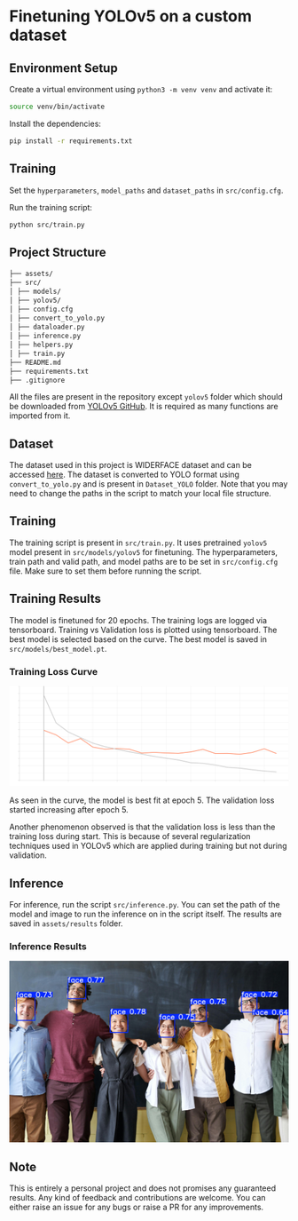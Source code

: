 # Finetuning YOLOv5 on a custom dataset

## Environment Setup
Create a virtual environment using `python3 -m venv venv` and activate it:

```bash
source venv/bin/activate
```

Install the dependencies:

```bash
pip install -r requirements.txt
```

## Training

Set the `hyperparameters`, `model_paths` and `dataset_paths` in `src/config.cfg`.

Run the training script:

```bash
python src/train.py
```

## Project Structure

```
├── assets/
├── src/
│ ├── models/
│ ├── yolov5/
│ ├── config.cfg
│ ├── convert_to_yolo.py
│ ├── dataloader.py
│ ├── inference.py
│ ├── helpers.py
│ ├── train.py
├── README.md
├── requirements.txt
├── .gitignore
```
All the files are present in the repository except `yolov5` folder which should be downloaded from [YOLOv5 GitHub](https://github.com/ultralytics/yolov5). It is required as many functions are imported from it.

## Dataset
The dataset used in this project is WIDERFACE dataset and can be accessed [here](http://shuoyang1213.me/WIDERFACE/). The dataset is converted to YOLO format using `convert_to_yolo.py` and is present in `Dataset_YOLO` folder. Note that you may need to change the paths in the script to match your local file structure.

## Training
The training script is present in `src/train.py`. It uses pretrained `yolov5` model present in `src/models/yolov5` for finetuning. The hyperparameters, train path and valid path, and model paths are to be set in `src/config.cfg` file. Make sure to set them before running the script.

## Training Results
The model is finetuned for 20 epochs. The training logs are logged via tensorboard. Training vs Validation loss is plotted using tensorboard. The best model is selected based on the curve. The best model is saved in `src/models/best_model.pt`.

### Training Loss Curve
![Training vs Validation Loss](assets/YOLO_finetuning_loss.svg)

As seen in the curve, the model is best fit at epoch 5. The validation loss started increasing after epoch 5.

Another phenomenon observed is that the validation loss is less than the training loss during start. This is because of several regularization techniques used in YOLOv5 which are applied during training but not during validation.

## Inference
For inference, run the script `src/inference.py`. You can set the path of the model and image to run the inference on in the script itself. The results are saved in `assets/results` folder.

### Inference Results
![Inference Results](assets/results/test.jpg)

## Note
This is entirely a personal project and does not promises any guaranteed results. Any kind of feedback and contributions are welcome. You can either raise an issue for any bugs or raise a PR for any improvements.

